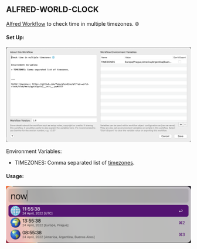 ## ALFRED-WORLD-CLOCK

[Alfred Workflow](https://www.alfredapp.com/workflows/) to check time in multiple timezones. 🌐️


#### Set Up:

![vars example](./img/screenshots/vars.png)


Environment Variables:

* TIMEZONES: Comma separated list of [timezones](https://github.com/fedecalendino/alfred-world-clock/blob/main/pytz/pytz/__init__.py#L532).


#### Usage:

![usage vars](./img/screenshots/usage.png)

